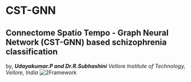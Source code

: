# CST-GNN
## Connectome Spatio Tempo - Graph Neural Network (CST-GNN) based schizophrenia classification
by, _**Udayakumar.P and Dr.R.Subhashini**_
_Vellore Institute of Technology, Vellore, India_
![2Framework](https://github.com/udayameister/CST-GNN/assets/13063426/e7ce3561-de01-44c9-bc76-7e786a8bfe94)
